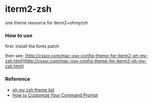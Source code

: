 iterm2-zsh
==========

one theme  resource for iterm2+ohmyzsh

### How to use
first: install the fonts patch

then see: [http://cssor.com/mac-osx-config-theme-for-iterm2-oh-my-zsh.html](http://cssor.com/mac-osx-config-theme-for-iterm2-oh-my-zsh.html)

### Reference
* [oh my zsh theme list](https://github.com/robbyrussell/oh-my-zsh/wiki/themes)
* [How to Customize Your Command Prompt](http://code.tutsplus.com/tutorials/how-to-customize-your-command-prompt--net-24083)
